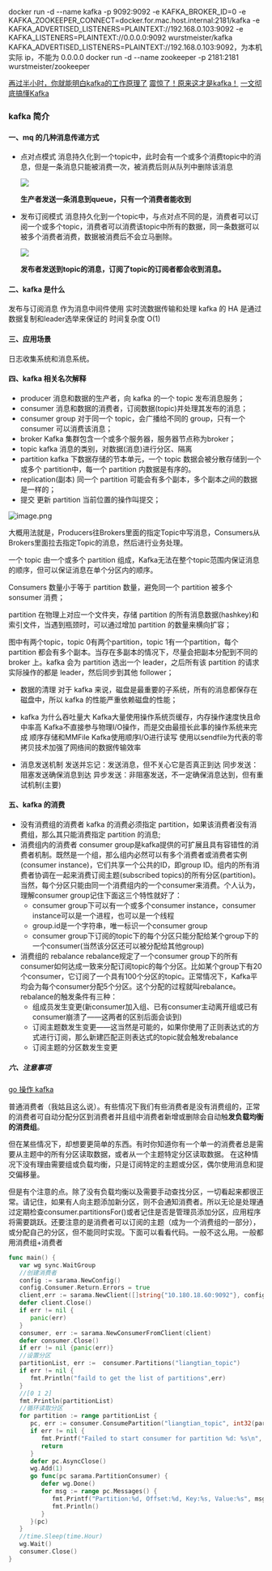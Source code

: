 docker run -d --name kafka -p 9092:9092 -e KAFKA_BROKER_ID=0 -e KAFKA_ZOOKEEPER_CONNECT=docker.for.mac.host.internal:2181/kafka -e KAFKA_ADVERTISED_LISTENERS=PLAINTEXT://192.168.0.103:9092 -e KAFKA_LISTENERS=PLAINTEXT://0.0.0.0:9092 wurstmeister/kafka
KAFKA_ADVERTISED_LISTENERS=PLAINTEXT://192.168.0.103:9092，为本机实际 ip，不能为 0.0.0.0
docker run -d --name zookeeper -p 2181:2181 wurstmeister/zookeeper

[再过半小时，你就能明白kafka的工作原理了](https://www.cnblogs.com/sujing/p/10960832.html)
[震惊了！原来这才是kafka！](https://www.jianshu.com/p/d3e963ff8b70)
[一文彻底搞懂Kafka](https://mp.weixin.qq.com/s/c45nQI9nLT5lwu7vSvHgjg)

### kafka 简介

#### 一、mq 的几种消息传递方式
- 点对点模式
  消息持久化到一个topic中，此时会有一个或多个消费topic中的消息，但是一条消息只能被消费一次，被消费后则从队列中删除该消息

  ![](https://images2018.cnblogs.com/blog/1228818/201805/1228818-20180507190326476-771565746.png)

    **生产者发送一条消息到queue，只有一个消费者能收到**

- 发布订阅模式
  消息持久化到一个topic中，与点对点不同的是，消费者可以订阅一个或多个topic，消费者可以消费该topic中所有的数据，同一条数据可以被多个消费者消费，数据被消费后不会立马删除。
  
  ![](https://images2018.cnblogs.com/blog/1228818/201805/1228818-20180507190443404-1266011458.png)

  **发布者发送到topic的消息，订阅了topic的订阅者都会收到消息。**

#### 二、kafka 是什么
发布与订阅消息
作为消息中间件使用
实时流数据传输和处理
kafka 的 HA 是通过 数据复制和leader选举来保证的
时间复杂度 O(1)

#### 三、应用场景
  日志收集系统和消息系统。

#### 四、kafka 相关名次解释
- producer
  消息和数据的生产者，向 kafka 的一个 topic 发布消息服务；
- consumer
  消息和数据的消费者，订阅数据(topic)并处理其发布的消息；
- consumer group
  对于同一个 topic，会广播给不同的 group，只有一个 consumer 可以消费该消息；
- broker
  Kafka 集群包含一个或多个服务器，服务器节点称为broker；
- topic
  kafka 消息的类别，对数据(消息)进行分区、隔离
- partition
  kafka 下数据存储的节本单元，一个 topic 数据会被分散存储到一个或多个 partition中，每一个 partition 内数据是有序的。
- replication(副本)
  同一个 partition 可能会有多个副本，多个副本之间的数据是一样的；
- 提交
  更新 partition 当前位置的操作叫提交；

![image.png](https://upload-images.jianshu.io/upload_images/7998142-e48724b8c47d7be8.png?imageMogr2/auto-orient/strip%7CimageView2/2/w/1240)

大概用法就是，Producers往Brokers里面的指定Topic中写消息，Consumers从Brokers里面拉去指定Topic的消息，然后进行业务处理。

一个 topic 由一个或多个 partition 组成，Kafka无法在整个topic范围内保证消息的顺序，但可以保证消息在单个分区内的顺序。

Consumers 数量小于等于 partition 数量，避免同一个 partition 被多个 sonsumer 消费；

partition 在物理上对应一个文件夹，存储 partition 的所有消息数据(hashkey)和索引文件，当遇到瓶颈时，可以通过增加 partition 的数量来横向扩容；

图中有两个topic，topic 0有两个partition，topic 1有一个partition，每个 partition 都会有多个副本。当存在多副本的情况下，尽量会把副本分配到不同的 broker 上。kafka 会为 partition 选出一个 leader，之后所有该 partition 的请求实际操作的都是 leader，然后同步到其他 follower；

- 数据的清理
对于 kafka 来说，磁盘是最重要的子系统，所有的消息都保存在磁盘中，所以 kafka 的性能严重依赖磁盘的性能；

- kafka 为什么吞吐量大
Kafka大量使用操作系统页缓存，内存操作速度快且命中率高
Kafka不直接参与物理I/O操作，而是交由最擅长此事的操作系统来完成
顺序存储和MMFile
Kafka使用顺序I/O进行读写
使用以sendfile为代表的零拷贝技术加强了网络间的数据传输效率

- 消息发送机制
发送并忘记：发送消息，但不关心它是否真正到达
同步发送：阻塞发送确保消息到达
异步发送：非阻塞发送，不一定确保消息达到，但有重试机制(主要)  

#### 五、kafka 的消费
- 没有消费组的消费者
  kafka 的消费必须指定 partition，如果该消费者没有消费组，那么其只能消费指定 partition 的消息;
- 消费组内的消费者
  consumer group是kafka提供的可扩展且具有容错性的消费者机制。既然是一个组，那么组内必然可以有多个消费者或消费者实例(consumer instance)，它们共享一个公共的ID，即group ID。组内的所有消费者协调在一起来消费订阅主题(subscribed topics)的所有分区(partition)。当然，每个分区只能由同一个消费组内的一个consumer来消费。个人认为，理解consumer group记住下面这三个特性就好了：
  - consumer group下可以有一个或多个consumer instance，consumer instance可以是一个进程，也可以是一个线程
  - group.id是一个字符串，唯一标识一个consumer group
  - consumer group下订阅的topic下的每个分区只能分配给某个group下的一个consumer(当然该分区还可以被分配给其他group)
- 消费组的 rebalance
  rebalance规定了一个consumer group下的所有consumer如何达成一致来分配订阅topic的每个分区。比如某个group下有20个consumer，它订阅了一个具有100个分区的topic。正常情况下，Kafka平均会为每个consumer分配5个分区。这个分配的过程就叫rebalance。
  rebalance的触发条件有三种：
  - 组成员发生变更(新consumer加入组、已有consumer主动离开组或已有consumer崩溃了——这两者的区别后面会谈到)
  - 订阅主题数发生变更——这当然是可能的，如果你使用了正则表达式的方式进行订阅，那么新建匹配正则表达式的topic就会触发rebalance
  - 订阅主题的分区数发生变更

##### 六、注意事项
[go 操作 kafka](https://www.cnblogs.com/gwyy/p/13266589.html)

普通消费者（我姑且这么说）。有些情况下我们有些消费者是没有消费组的，正常的消费者可自动分配分区到消费者并且组中消费者新增或删除会自动触**发负载均衡的消费组**。

但在某些情况下，却想要更简单的东西。有时你知道你有一个单一的消费者总是需要从主题中的所有分区读取数据，或者从一个主题特定分区读取数据。
在这种情况下没有理由需要组或负载均衡，只是订阅特定的主题或分区，偶尔使用消息和提交偏移量。

但是有个注意的点。除了没有负载均衡以及需要手动查找分区，一切看起来都很正常。请记住，如果有人向主题添加新分区，则不会通知消费者。所以无论是处理通过定期检查consumer.partitionsFor()或者记住是否是管理员添加分区，应用程序将需要跳跃。还要注意的是消费者可以订阅的主题（成为一个消费组的一部分），或分配自己的分区，但不能同时实现。下面可以看看代码。一般不这么用。一般都用消费组+消费者
```go
func main() {
   var wg sync.WaitGroup
   //创建消费者
   config := sarama.NewConfig()
   config.Consumer.Return.Errors = true
   client,err := sarama.NewClient([]string{"10.180.18.60:9092"}, config)
   defer client.Close()
   if err != nil {
      panic(err)
   }
   consumer, err := sarama.NewConsumerFromClient(client)
   defer consumer.Close()
   if err != nil {panic(err)}
   //设置分区
   partitionList, err :=  consumer.Partitions("liangtian_topic")
   if err != nil {
      fmt.Println("faild to get the list of partitions",err)
   }
   //[0 1 2]
   fmt.Println(partitionList)
   //循环读取分区
   for partition := range partitionList {
      pc, err := consumer.ConsumePartition("liangtian_topic", int32(partition), sarama.OffsetOldest)
      if err != nil {
         fmt.Printf("Failed to start consumer for partition %d: %s\n", partition, err)
         return
      }
      defer pc.AsyncClose()
      wg.Add(1)
      go func(pc sarama.PartitionConsumer) {
         defer wg.Done()
         for msg := range pc.Messages() {
            fmt.Printf("Partition:%d, Offset:%d, Key:%s, Value:%s", msg.Partition, msg.Offset, string(msg.Key), string(msg.Value))
            fmt.Println()
         }
      }(pc)
   }
   //time.Sleep(time.Hour)
   wg.Wait()
   consumer.Close()
}
```